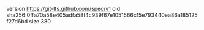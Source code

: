 version https://git-lfs.github.com/spec/v1
oid sha256:0ffa70a58e405adfa58f4c939f67e1051566c15e793440ea86a185125f27d6bd
size 380
